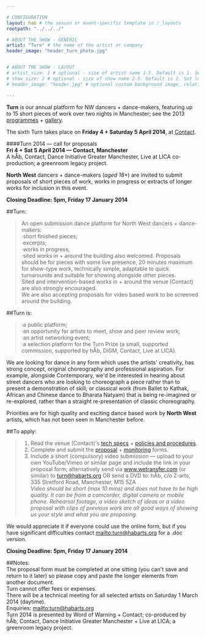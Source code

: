 ```yaml
---

# CONFIGURATION
layout: hab # the season or event-specific template in /_layouts
rootpath: "../../../"

# ABOUT THE SHOW - GENERIC
artist: "Turn" # the name of the artist or company
header_image: "header_turn_photo.jpg"   


# ABOUT THE SHOW - LAYOUT
# artist_size: 1 # optional - size of artist name 1-5. Default is 1. Set longer names to lower values
# show_size: 2 # optional - size of show name 2-5. Default is 2. Set longer names to lower values
# header_image: "header.jpg" # optional custom background image, relative to current page

---
```

**Turn** is our annual platform for NW dancers + dance-makers, featuring up to 15 short pieces of work over two nights in Manchester; see the 2013 [programmes](/archive/2013-turn) + [gallery](/galleries/2013-turn).           
             
The sixth Turn takes place on **Friday 4 + Saturday 5 April 2014**, at [Contact](http://contactmcr.com).
           
####Turn 2014 — call for proposals        
**Fri 4 + Sat 5 April 2014 — Contact, Manchester**        
A hÅb, Contact, Dance Initiative Greater Manchester, Live at LICA co-production; a greenroom legacy project.        
        
**North West** dancers + dance-makers (*aged 18+*) are invited to submit proposals of short pieces of work, works in progress or extracts of longer works for inclusion in this event.        
        
**Closing Deadline: 5pm, Friday 17 January 2014**        
         
##Turn:        
>An open submission dance platform for North West dancers + dance-makers:        
>·short finished pieces;       
>·excerpts;        
>·works in progress;        
>·sited works in + around the building also welcomed.
>Proposals should be for pieces with some live presence, 20 minutes maximum for show-type work, technically simple, adaptable to quick turnarounds and suitable for showing alongside other pieces.        
>Sited and intervention-based works in + around the venue (Contact) are also strongly encouraged.        
>We are also accepting proposals for video based work to be screened around the building.        
         
##Turn is:        
>·a public platform;        
>·an opportunity for artists to meet, show and peer review work;        
>·an artist networking event;         
>·a selection platform for the Turn Prize (a small, supported commission, supported by hÅb, DiGM, Contact, Live at LICA).        
        
We are looking for dance in any form which uses the artists' creativity, has strong concept, original choreography and professional aspiration. For example, alongside Contemporary, we'd be interested in hearing about street dancers who are looking to choreograph a piece rather than to present a demonstration of skill; or classical work (from Ballet to Kathak, African and Chinese dance to Bharata Natyam) that is being re-imagined or re-explored, rather than a straight re-presentation of classic choreography.        
        
Priorities are for high quality and exciting dance based work by **North West** artists, which has not been seen in Manchester before.        
        
##To apply:        
>1. Read the venue (Contact)'s [tech specs](http://turnmcr.posthaven.com/pages/contact-tech-specs) + [policies and procedures](http://turnmcr.posthaven.com/pages/policies-and-procedures-14138).        
>2. Complete and submit the [proposal](http://habarts.wufoo.eu/forms/turn-2014-proposal-form) + [monitoring](http://habarts.wufoo.eu/forms/hab-monitoring-form) forms.        
>3. Include a short (compulsory) video submission — upload to your own YouTube/Vimeo or similar page and include the link in your proposal form; alternatively send via www.wetransfer.com (or similar) to turn@habarts.org OR send a DVD to: hÅb, c/o Z-arts, 335 Stretford Road, Manchester, M15 5ZA        
>*Video should be short (max 10 mins) and does not have to be high quality. It can be from a camcorder, digital camera or mobile phone. Rehearsal footage, a video sketch of ideas or a video proposal with clips of previous work are all good ways of showing us your style and what you are proposing.*        
        
We would appreciate it if everyone could use the online form, but if you have significant difficulties contact <mailto:turn@habarts.org> for a .doc version.        
         
**Closing Deadline: 5pm, Friday 17 January 2014**        

##Notes:           
The proposal form must be completed at one sitting (you can't save and return to it later) so please copy and paste the longer elements from another document.            
Turn cannot offer fees or expenses.           
There will be a technical meeting for all selected artists on Saturday 1 March 2014 (daytime).               
Enquiries: <mailto:turn@habarts.org>          
Turn 2014 is presented by Word of Warning + Contact; co-produced by hÅb, Contact, Dance Initiative Greater Manchester + Live at LICA; a greenroom legacy project.
